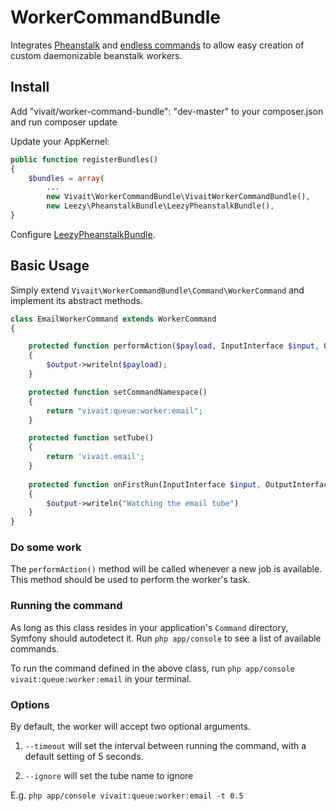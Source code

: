 # WorkerCommandBundle

Integrates [Pheanstalk](https://github.com/pda/pheanstalk) and [endless commands](https://github.com/mac-cain13/daemonizable-command) to allow easy creation of custom daemonizable beanstalk workers.

## Install


Add "vivait/worker-command-bundle": "dev-master" to your composer.json and run composer update
    
Update your AppKernel:

```php
public function registerBundles()
{
    $bundles = array(
        ...
        new Vivait\WorkerCommandBundle\VivaitWorkerCommandBundle(),
        new Leezy\PheanstalkBundle\LeezyPheanstalkBundle(),
}
```
    
Configure [LeezyPheanstalkBundle](https://github.com/armetiz/LeezyPheanstalkBundle/blob/master/Resources/doc/2-configuration.md).
    

## Basic Usage

Simply extend `Vivait\WorkerCommandBundle\Command\WorkerCommand` and implement its abstract methods.

```php
class EmailWorkerCommand extends WorkerCommand
{

    protected function performAction($payload, InputInterface $input, OutputInterface $output)
    {
        $output->writeln($payload);
    }

    protected function setCommandNamespace()
    {
        return "vivait:queue:worker:email";
    }

    protected function setTube()
    {
        return 'vivait.email';
    }
    
    protected function onFirstRun(InputInterface $input, OutputInterface $output)
    {
        $output->writeln("Watching the email tube")
    }
}
```
    
### Do some work

The `performAction()` method will be called whenever a new job is available. This method should be used to perform the
worker's task.

### Running the command

As long as this class resides in your application's `Command` directory, Symfony should autodetect it. Run `php app/console`
to see a list of available commands.

To run the command defined in the above class, run `php app/console vivait:queue:worker:email` in your terminal. 

### Options

By default, the worker will accept two optional arguments. 

1. `--timeout` will set the interval between running the command, with a
default setting of 5 seconds.

2. `--ignore` will set the tube name to ignore

E.g. `php app/console vivait:queue:worker:email -t 0.5`
